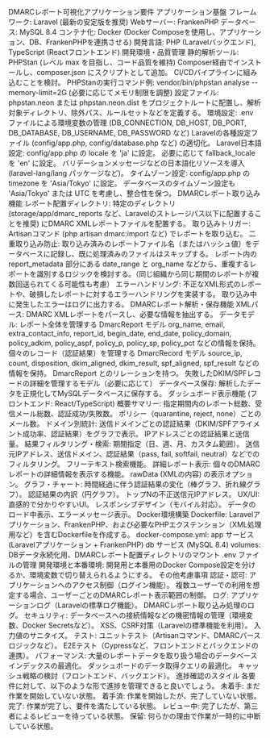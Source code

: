 DMARCレポート可視化アプリケーション要件
アプリケーション基盤
フレームワーク: Laravel (最新の安定版を推奨)
Webサーバー: FrankenPHP
データベース: MySQL 8.4
コンテナ化: Docker (Docker Composeを使用し、アプリケーション、DB、FrankenPHPを連携させる)
開発言語: PHP (Laravelバックエンド), TypeScript (Reactフロントエンド)
開発環境・品質管理
静的解析ツール: PHPStan (レベル max を目指し、コード品質を維持)
Composer経由でインストールし、composer.json にスクリプトとして追加。
CI/CDパイプラインに組み込むことを検討。
PHPStanの実行コマンド例: vendor/bin/phpstan analyse --memory-limit=2G (必要に応じてメモリ制限を調整)
設定ファイル: phpstan.neon または phpstan.neon.dist をプロジェクトルートに配置し、解析対象ディレクトリ、除外パス、ルールセットなどを定義する。
環境設定:
.env ファイルによる環境変数の管理 (DB_CONNECTION, DB_HOST, DB_PORT, DB_DATABASE, DB_USERNAME, DB_PASSWORD など)
Laravelの各種設定ファイル (config/app.php, config/database.php など) の適切化。
Laravel日本語設定:
config/app.php の locale を 'ja' に設定。
必要に応じて fallback_locale を 'en' に設定。
バリデーションメッセージなどの日本語化リソースを導入 (laravel-lang/lang パッケージなど)。
タイムゾーン設定:
config/app.php の timezone を 'Asia/Tokyo' に設定。
データベースのタイムゾーン設定も 'Asia/Tokyo' または UTC を考慮し、整合性を保つ。
DMARCレポート取り込み機能
レポート配置ディレクトリ: 特定のディレクトリ (storage/app/dmarc_reports など、Laravelのストレージパス以下に配置することを推奨) にDMARC XMLレポートファイルを配置する。
取り込みトリガー: Artisanコマンド (php artisan dmarc:import など) でレポートを取り込む。
二重取り込み防止:
取り込み済みのレポートファイル名（またはハッシュ値）をデータベースに記録し、既に処理済みのファイルはスキップする。
レポート内の report_metadata 部分にある date_range と org_name などから、重複するレポートを識別するロジックを検討する。（同じ組織から同じ期間のレポートが複数回送られてくる可能性も考慮）
エラーハンドリング:
不正なXML形式のレポートや、破損したレポートに対するエラーハンドリングを実装する。
取り込み中に発生したエラーはログに出力する。
DMARCレポート解析・保存機能
XMLパース: DMARC XMLレポートをパースし、必要な情報を抽出する。
データモデル:
レポート全体を管理する DmarcReport モデル
org_name, email, extra_contact_info, report_id, begin_date, end_date, policy_domain, policy_adkim, policy_aspf, policy_p, policy_sp, policy_pct などの情報を保持。
個々のレコード（認証結果）を管理する DmarcRecord モデル
source_ip, count, disposition, dkim_aligned, dkim_result, spf_aligned, spf_result などの情報を保持。
DmarcReport とのリレーションを持つ。
失敗したDKIM/SPFレコードの詳細を管理するモデル（必要に応じて）
データベース保存: 解析したデータを正規化してMySQLデータベースに保存する。
ダッシュボード表示機能 (フロントエンド: React/TypeScript)
概要サマリー:
指定期間内のレポート総数、受信メール総数、認証成功/失敗数。
ポリシー（quarantine, reject, none）ごとのメール数。
ドメイン別統計:
送信ドメインごとの認証結果（DKIM/SPFアライメント成功率、認証結果）をグラフで表示。
IPアドレスごとの認証結果と送信量。
結果フィルタリング・検索:
期間指定（日、週、月、カスタム範囲）。
送信元IPアドレス、送信ドメイン、認証結果（pass, fail, softfail, neutral）などでのフィルタリング。
フリーテキスト検索機能。
詳細レポート表示:
個々のDMARCレポートの詳細情報を表示する機能。
rawData (XMLの内容) の表示オプション。
グラフ・チャート:
時間経過に伴う認証結果の変化（棒グラフ、折れ線グラフ）。
認証結果の内訳（円グラフ）。
トップNの不正送信元IPアドレス。
UX/UI:
直感的で分かりやすいUI。
レスポンシブデザイン（モバイル対応）。
データのロード中表示、エラーメッセージ表示。
Docker環境構築
Dockerfile: Laravelアプリケーション、FrankenPHP、および必要なPHPエクステンション（XML処理用など）を含むDockerfileを作成する。
docker-compose.yml:
app サービス (Laravelアプリケーション + FrankenPHP)
db サービス (MySQL 8.4)
volumes: DBデータ永続化用、DMARCレポート配置ディレクトリのマウント
.env ファイルの管理
開発環境と本番環境: 開発用と本番用のDocker Compose設定を分けるか、環境変数で切り替えられるようにする。
その他考慮事項
認証・認可:
アプリケーションへのアクセス制御（ログイン機能）。
複数ユーザーでの利用を想定する場合、ユーザーごとのDMARCレポート表示範囲の制御。
ログ:
アプリケーションログ（Laravelの標準ログ機能）。
DMARCレポート取り込み処理のログ。
セキュリティ:
データベースへの接続情報などの機密情報の管理（環境変数、Docker Secretsなど）。
XSS、CSRF対策（Laravelの標準機能を利用）。
入力値のサニタイズ。
テスト:
ユニットテスト（Artisanコマンド、DMARCパースロジックなど）。
E2Eテスト（Cypressなど、フロントエンドとバックエンドの連携）。
パフォーマンス:
大量のレポートデータを取り扱う場合のデータベースインデックスの最適化。
ダッシュボードのデータ取得クエリの最適化。
キャッシュ戦略の検討（フロントエンド、バックエンド）。
進捗確認のスタイル
各要件に対して、以下のような形で進捗を管理できると良いでしょう。
未着手: まだ作業を開始していない状態。
着手済: 作業を開始したが、完了していない状態。
完了: 作業が完了し、要件を満たしている状態。
レビュー中: 完了したが、第三者によるレビューを待っている状態。
保留: 何らかの理由で作業が一時的に中断している状態。
